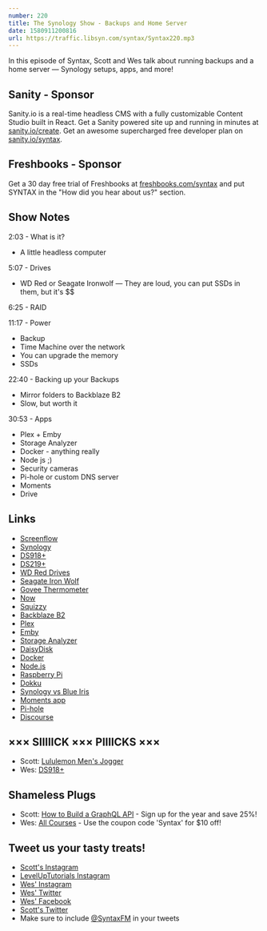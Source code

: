 ```yaml
---
number: 220
title: The Synology Show - Backups and Home Server
date: 1580911200816
url: https://traffic.libsyn.com/syntax/Syntax220.mp3
---
```


In this episode of Syntax, Scott and Wes talk about running backups and a home server — Synology setups, apps, and more!

## Sanity - Sponsor
Sanity.io is a real-time headless CMS with a fully customizable Content Studio built in React. Get a Sanity powered site up and running in minutes at [sanity.io/create](https://www.sanity.io/create). Get an awesome supercharged free developer plan on [sanity.io/syntax](https://www.sanity.io/syntax).

## Freshbooks - Sponsor
Get a 30 day free trial of Freshbooks at [freshbooks.com/syntax](https://freshbooks.com/syntax) and put SYNTAX in the "How did you hear about us?" section.

## Show Notes

2:03 - What is it?

* A little headless computer

5:07 - Drives

* WD Red or Seagate Ironwolf — They are loud, you can put SSDs in them, but it's $$

6:25 - RAID

11:17 - Power

* Backup 
* Time Machine over the network
* You can upgrade the memory
* SSDs

22:40 - Backing up your Backups

* Mirror folders to Backblaze B2
* Slow, but worth it

30:53 - Apps

* Plex + Emby
* Storage Analyzer
* Docker - anything really
* Node js ;)
* Security cameras
* Pi-hole or custom DNS server
* Moments
* Drive

## Links
* [Screenflow](https://www.telestream.net/screenflow/)
* [Synology](https://www.synology.com/en-us)
* [DS918+](https://amzn.to/30WJaag)
* [DS219+](https://amzn.to/36xMQRc)
* [WD Red Drives](https://amzn.to/2GtWd9W) 
* [Seagate Iron Wolf](https://amzn.to/36yho56) 
* [Govee Thermometer](https://amzn.to/2uQYFVz)
* [Now](https://zeit.co/)
* [Squizzy](https://www.sanity.io/blog/introducing-squizzy-our-totally-serverless-kahoot-clone-powered-by-sanity-io)
* [Backblaze B2](https://www.backblaze.com/b2/)
* [Plex](https://www.plex.tv/)
* [Emby](https://emby.media/)
* [Storage Analyzer](https://www.synology.com/en-global/knowledgebase/DSM/help/StorageAnalyzer/StorageAnalyzer_desc)
* [DaisyDisk](https://daisydiskapp.com/)
* [Docker](https://www.docker.com/)
* [Node.js](https://nodejs.org/)
* [Raspberry Pi](https://www.raspberrypi.org/)
* [Dokku](http://dokku.viewdocs.io/dokku/)
* [Synology vs Blue Iris](https://www.reddit.com/r/homedefense/comments/9qwkbr/opinion_on_synology_vs_blue_iris/)
* [Moments app](https://www.synology.com/en-us/dsm/feature/moments)
* [Pi-hole](https://pi-hole.net/)
* [Discourse](https://www.discourse.org/)

## ××× SIIIIICK ××× PIIIICKS ×××
* Scott: [Lululemon Men's Jogger](https://shop.lululemon.com/p/gift-ideas/Abc-Jogger-Skinny/_/prod9640028?color=32476)
* Wes: [DS918+](https://amzn.to/30WJaag)

## Shameless Plugs
* Scott: [How to Build a GraphQL API](https://www.leveluptutorials.com/pro) - Sign up for the year and save 25%!
* Wes: [All Courses](https://wesbos.com/courses/) - Use the coupon code 'Syntax' for $10 off!

## Tweet us your tasty treats!
* [Scott's Instagram](https://www.instagram.com/stolinski/)
* [LevelUpTutorials Instagram](https://www.instagram.com/LevelUpTutorials/)
* [Wes' Instagram](https://www.instagram.com/wesbos/)
* [Wes' Twitter](https://twitter.com/wesbos)
* [Wes' Facebook](https://www.facebook.com/wesbos.developer)
* [Scott's Twitter](https://twitter.com/stolinski)
* Make sure to include [@SyntaxFM](https://twitter.com/SyntaxFM) in your tweets